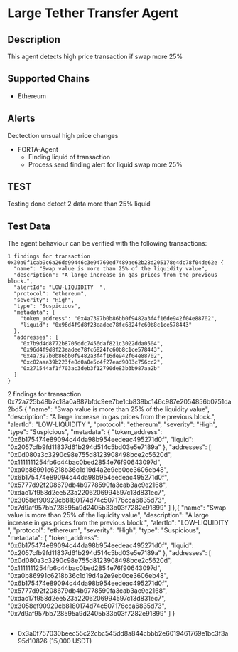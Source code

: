# Large Tether Transfer Agent

## Description

This agent detects high price transaction if swap more 25%

## Supported Chains

- Ethereum

## Alerts

Dectection unsual high price changes

- FORTA-Agent
  - Finding liquid of transaction
  - Process send finding alert for liquid swap more 25%

## TEST
Testing done detect 2 data more than 25% liquid

## Test Data

The agent behaviour can be verified with the following transactions:
```
1 findings for transaction 0x30a0f1cab9c6a26dd99446c3e94760ed7489ae62b28d205178e4dc78f04de62e {
  "name": "Swap value is more than 25% of the liquidity value",
  "description": "A large increase in gas prices from the previous block.",
  "alertId": "LOW-LIQUIDITY  ",
  "protocol": "ethereum",
  "severity": "High",
  "type": "Suspicious",
  "metadata": {
    "token_address": "0x4a7397b0b86bb0f9482a3f4f16de942f04e88702",
    "liquid": "0x96d4f9d8f23eadee78fc6824fc60b8c1ce578443"
  },
  "addresses": [
    "0x7b9d4d8772b8705ddc7456daf821c3022dda0504",
    "0x96d4f9d8f23eadee78fc6824fc60b8c1ce578443",
    "0x4a7397b0b86bb0f9482a3f4f16de942f04e88702",
    "0xc02aaa39b223fe8d0a0e5c4f27ead9083c756cc2",
    "0x271544af1f703ac3deb3f12790de83b3b987aa2b"
  ]
}

```
2 findings for transaction 0x72a725b48b2c18a0a887bfdc9ee7be1cb839bc146c987e2054856b0751da2bd5 {
  "name": "Swap value is more than 25% of the liquidity value",
  "description": "A large increase in gas prices from the previous block.",
  "alertId": "LOW-LIQUIDITY  ",
  "protocol": "ethereum",
  "severity": "High",
  "type": "Suspicious",
  "metadata": {
    "token_address": "0x6b175474e89094c44da98b954eedeac495271d0f",
    "liquid": "0x2057cfb9fd11837d61b294d514c5bd03e5e7189a"
  },
  "addresses": [
    "0x0d080a3c3290c98e755d8123908498bce2c5620d",
    "0x1111111254fb6c44bac0bed2854e76f90643097d",
    "0xa0b86991c6218b36c1d19d4a2e9eb0ce3606eb48",
    "0x6b175474e89094c44da98b954eedeac495271d0f",
    "0x5777d92f208679db4b9778590fa3cab3ac9e2168",
    "0xdac17f958d2ee523a2206206994597c13d831ec7",
    "0x3058ef90929cb8180174d74c507176cca6835d73",
    "0x7d9af957bb728595a9d2405b33b03f7282e91899"
  ]
},{
  "name": "Swap value is more than 25% of the liquidity value",
  "description": "A large increase in gas prices from the previous block.",
  "alertId": "LOW-LIQUIDITY  ",
  "protocol": "ethereum",
  "severity": "High",
  "type": "Suspicious",
  "metadata": {
    "token_address": "0x6b175474e89094c44da98b954eedeac495271d0f",
    "liquid": "0x2057cfb9fd11837d61b294d514c5bd03e5e7189a"
  },
  "addresses": [
    "0x0d080a3c3290c98e755d8123908498bce2c5620d",
    "0x1111111254fb6c44bac0bed2854e76f90643097d",
    "0xa0b86991c6218b36c1d19d4a2e9eb0ce3606eb48",
    "0x6b175474e89094c44da98b954eedeac495271d0f",
    "0x5777d92f208679db4b9778590fa3cab3ac9e2168",
    "0xdac17f958d2ee523a2206206994597c13d831ec7",
    "0x3058ef90929cb8180174d74c507176cca6835d73",
    "0x7d9af957bb728595a9d2405b33b03f7282e91899"
  ]
}

```

```
- 0x3a0f757030beec55c22cbc545dd8a844cbbb2e6019461769e1bc3f3a95d10826 (15,000 USDT)
